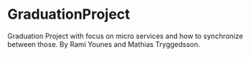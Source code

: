 # GraduationProject
Graduation Project with focus on micro services and how to synchronize between those.
By Rami Younes and Mathias Tryggedsson.
